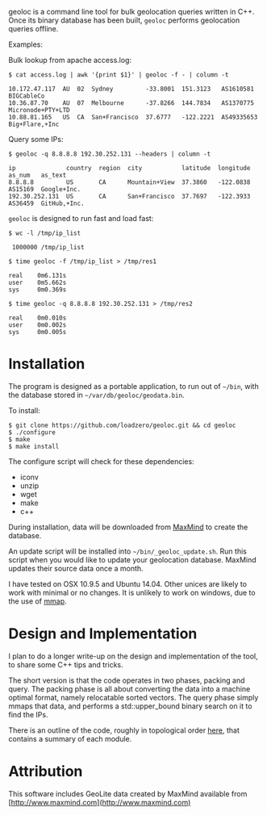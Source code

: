 geoloc is a command line tool for bulk geolocation queries written in C++. 
Once its binary database has been built, ```geoloc``` performs geolocation 
queries offline.

Examples:

Bulk lookup from apache access.log:

```
$ cat access.log | awk '{print $1}' | geoloc -f - | column -t

10.172.47.117  AU  02  Sydney         -33.8001  151.3123   AS1610581   BIGCableCo
10.36.87.70    AU  07  Melbourne      -37.8266  144.7834   AS1370775   Micronode+PTY+LTD
10.88.81.165   US  CA  San+Francisco  37.6777   -122.2221  AS49335653  Big+Flare,+Inc
```

Query some IPs:

```
$ geoloc -q 8.8.8.8 192.30.252.131 --headers | column -t

ip              country  region  city           latitude  longitude  as_num   as_text
8.8.8.8         US       CA      Mountain+View  37.3860   -122.0838  AS15169  Google+Inc.
192.30.252.131  US       CA      San+Francisco  37.7697   -122.3933  AS36459  GitHub,+Inc.
```

```geoloc``` is designed to run fast and load fast:

```
$ wc -l /tmp/ip_list

 1000000 /tmp/ip_list

$ time geoloc -f /tmp/ip_list > /tmp/res1

real	0m6.131s
user	0m5.662s
sys     0m0.369s

$ time geoloc -q 8.8.8.8 192.30.252.131 > /tmp/res2

real	0m0.010s
user	0m0.002s
sys	    0m0.005s

```

Installation
============

The program is designed as a portable application, to run out of ```~/bin```, 
with the database stored in ```~/var/db/geoloc/geodata.bin```.

To install:

```
$ git clone https://github.com/loadzero/geoloc.git && cd geoloc
$ ./configure
$ make
$ make install
```

The configure script will check for these dependencies:

- iconv
- unzip
- wget
- make
- c++

During installation, data will be downloaded from 
[MaxMind](http://dev.maxmind.com/geoip/legacy/geolite/) to create the database.

An update script will be installed into ```~/bin/_geoloc_update.sh```. Run 
this script when you would like to update your geolocation database. MaxMind 
updates their source data once a month.

I have tested on OSX 10.9.5 and Ubuntu 14.04. Other unices are likely to work 
with minimal or no changes. It is unlikely to work on windows, due to the use 
of [mmap](http://en.wikipedia.org/wiki/Mmap).

Design and Implementation
=========================

I plan to do a longer write-up on the design and implementation of the tool, 
to share some C++ tips and tricks.

The short version is that the code operates in two phases, packing and query. 
The packing phase is all about converting the data into a machine optimal 
format, namely relocatable sorted vectors. The query phase simply mmaps that 
data, and performs a std::upper\_bound binary search on it to find the IPs.

There is an outline of the code, roughly in topological order 
[here](outline.md), that contains a summary of each module.

Attribution
===========

This software includes GeoLite data created by MaxMind available from 
[http://www.maxmind.com](http://www.maxmind.com)
